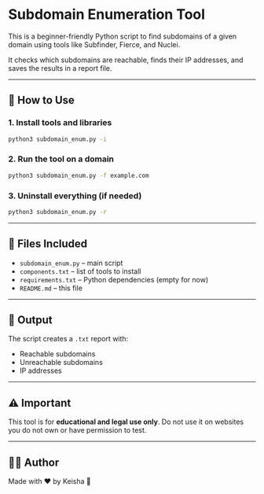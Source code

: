 # Subdomain Enumeration Tool

This is a beginner-friendly Python script to find subdomains of a given domain using tools like Subfinder, Fierce, and Nuclei.

It checks which subdomains are reachable, finds their IP addresses, and saves the results in a report file.

---

## 🔧 How to Use

### 1. Install tools and libraries
```bash
python3 subdomain_enum.py -i
````

### 2. Run the tool on a domain

```bash
python3 subdomain_enum.py -f example.com
```

### 3. Uninstall everything (if needed)

```bash
python3 subdomain_enum.py -r
```

---

## 📁 Files Included

* `subdomain_enum.py` – main script
* `components.txt` – list of tools to install
* `requirements.txt` – Python dependencies (empty for now)
* `README.md` – this file

---

## 📝 Output

The script creates a `.txt` report with:

* Reachable subdomains
* Unreachable subdomains
* IP addresses

---

## ⚠️ Important

This tool is for **educational and legal use only**. Do not use it on websites you do not own or have permission to test.

---

## 👨‍💻 Author

Made with ❤️ by Keisha 🚀

```

